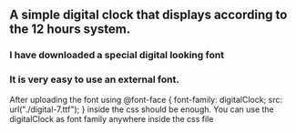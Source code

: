 ## A simple digital clock that displays according to the 12 hours system.
### I have downloaded a special digital looking font 
### It is very easy to use an external font. 
After uploading the font using 
@font-face {
  font-family: digitalClock;
  src: url("./digital-7.ttf");
} inside the css should be enough.
You can use the digitalClock as font family anywhere inside the css file
